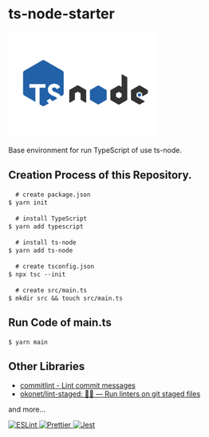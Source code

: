 # ts-node-starter

<a href="https://typestrong.org/ts-node/">
<img alt="TS-Node" src="https://raw.githubusercontent.com/TypeStrong/ts-node/main/logo.svg" 
  width="300"
/>
</a>

Base environment for run TypeScript of use ts-node.

## Creation Process of this Repository.

```
  # create package.json
$ yarn init

  # install TypeScript
$ yarn add typescript

  # install ts-node
$ yarn add ts-node

  # create tsconfig.json
$ npx tsc --init

  # create src/main.ts
$ mkdir src && touch src/main.ts
```

## Run Code of main.ts

```
$ yarn main
```

## Other Libraries

- [commitlint - Lint commit messages](https://commitlint.js.org/#/)
- [okonet/lint-staged: 🚫💩 — Run linters on git staged files](https://github.com/okonet/lint-staged)

and more...

<a href="https://eslint.org/icon-512.png">
<img alt="ESLint" src="https://www.vectorlogo.zone/logos/eslint/eslint-ar21.png"
  width="300"
/>
</a>

<a href="https://prettier.io/">
<img alt="Prettier" src="https://gregberge.com/static/a15f8dc6cde9d6dc9e94a2edb43b6108/2ceb4/banner.png"
  width="300"
/>

</a>
<a href="https://jestjs.io/ja/">
<img alt="Jest" src="https://jestjs.io/ja/img/opengraph.png"
  width="300"
/>
</a>
